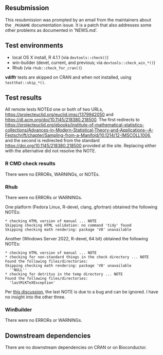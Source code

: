 ## Resubmission

This resubmission was prompted by an email from the maintainers about the `_PKGNAME` documentation issue. It is a patch that also addresses some other problems as documented in 'NEWS.md'.

## Test environments

* local OS X install, R 4.1.1 (via `devtools::check()`)
* win-builder (devel, current, and previous; via `devtools::check_win_*()`)
* Rhub (via `rhub::check_for_cran()`)

**vdiffr** tests are skipped on CRAN and when not installed, using `testthat::skip_*()`.

## Test results

All remote tests NOTEd one or both of two URLs, <https://projecteuclid.org/euclid.imsc/1379942050> and <https://dl.acm.org/doi/10.1145/218380.218500>.
The first redirects to <https://projecteuclid.org/ebooks/institute-of-mathematical-statistics-collections/Advances-in-Modern-Statistical-Theory-and-Applications--A-Festschrift/chapter/Sampling-from-a-Manifold/10.1214/12-IMSCOLL1006>, and the second is redirected from the standard <https://doi.org/10.1145/218380.218500> provided at the site.
Replacing either with the alternative did not resolve the NOTE.

### R CMD check results

There were no ERRORs, WARNINGs, or NOTEs.

### Rhub

There were no ERRORs or WARNINGs.

One platform (Fedora Linux, R-devel, clang, gfortran) obtained the following NOTEs:

```
* checking HTML version of manual ... NOTE
Skipping checking HTML validation: no command 'tidy' found
Skipping checking math rendering: package 'V8' unavailable
```

Another (Windows Server 2022, R-devel, 64 bit) obtained the following NOTEs:

```
* checking HTML version of manual ... NOTE
* checking for non-standard things in the check directory ... NOTE
Found the following files/directories:
Skipping checking math rendering: package 'V8' unavailable
  ''NULL''
* checking for detritus in the temp directory ... NOTE
Found the following files/directories:
  'lastMiKTeXException'
```

Per [this discussion](https://github.com/r-hub/rhub/issues/503), the last NOTE is due to a bug and can be ignored.
I have no insight into the other three.

### WinBuilder

There were no ERRORs or WARNINGs.

## Downstream dependencies

There are no downstream dependencies on CRAN or on Bioconductor.
